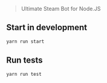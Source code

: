 > Ultimate Steam Bot for Node.JS

## Start in development

```bash
yarn run start
```

## Run tests

```bash
yarn run test
```
